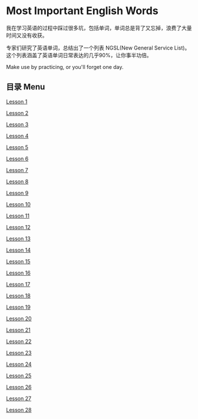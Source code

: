 # Most Important English Words
我在学习英语的过程中踩过很多坑，包括单词，单词总是背了又忘掉，浪费了大量时间又没有收获。    

专家们研究了英语单词，总结出了一个列表 NGSL(New General Service List)。这个列表涵盖了英语单词日常表达的几乎90%，让你事半功倍。

Make use by practicing, or you'll forget one day.
## 目录 Menu
[Lesson 1](Lessons/Lesson-1.md)

[Lesson 2](Lessons/Lesson-2.md)

[Lesson 3](Lessons/Lesson-3.md)

[Lesson 4](Lessons/Lesson-4.md)

[Lesson 5](Lessons/Lesson-5.md)

[Lesson 6](Lessons/Lesson-6.md)

[Lesson 7](Lessons/Lesson-7.md)

[Lesson 8](Lessons/Lesson-8.md)

[Lesson 9](Lessons/Lesson-9.md)

[Lesson 10](Lessons/Lesson-10.md)

[Lesson 11](Lessons/Lesson-11.md)

[Lesson 12](Lessons/Lesson-12.md)

[Lesson 13](Lessons/Lesson-13.md)

[Lesson 14](Lessons/Lesson-14.md)

[Lesson 15](Lessons/Lesson-15.md)

[Lesson 16](Lessons/Lesson-16.md)

[Lesson 17](Lessons/Lesson-17.md)

[Lesson 18](Lessons/Lesson-18.md)

[Lesson 19](Lessons/Lesson-19.md)

[Lesson 20](Lessons/Lesson-20.md)

[Lesson 21](Lessons/Lesson-21.md)

[Lesson 22](Lessons/Lesson-22.md)

[Lesson 23](Lessons/Lesson-23.md)

[Lesson 24](Lessons/Lesson-24.md)

[Lesson 25](Lessons/Lesson-25.md)

[Lesson 26](Lessons/Lesson-26.md)

[Lesson 27](Lessons/Lesson-27.md)

[Lesson 28](Lessons/Lesson-28.md)
